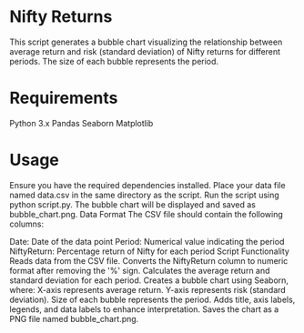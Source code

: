 # Nifty Returns
This script generates a bubble chart visualizing the relationship between average return and risk (standard deviation) of Nifty returns for different periods. The size of each bubble represents the period.

# Requirements
Python 3.x
Pandas
Seaborn
Matplotlib

# Usage
Ensure you have the required dependencies installed.
Place your data file named data.csv in the same directory as the script.
Run the script using python script.py.
The bubble chart will be displayed and saved as bubble_chart.png.
Data Format
The CSV file should contain the following columns:

Date: Date of the data point
Period: Numerical value indicating the period
NiftyReturn: Percentage return of Nifty for each period
Script Functionality
Reads data from the CSV file.
Converts the NiftyReturn column to numeric format after removing the '%' sign.
Calculates the average return and standard deviation for each period.
Creates a bubble chart using Seaborn, where:
X-axis represents average return.
Y-axis represents risk (standard deviation).
Size of each bubble represents the period.
Adds title, axis labels, legends, and data labels to enhance interpretation.
Saves the chart as a PNG file named bubble_chart.png.
